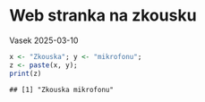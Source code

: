 Web stranka na zkousku
================
Vasek
2025-03-10

``` r
x <- "Zkouska"; y <- "mikrofonu";
z <- paste(x, y);
print(z)
```

    ## [1] "Zkouska mikrofonu"
